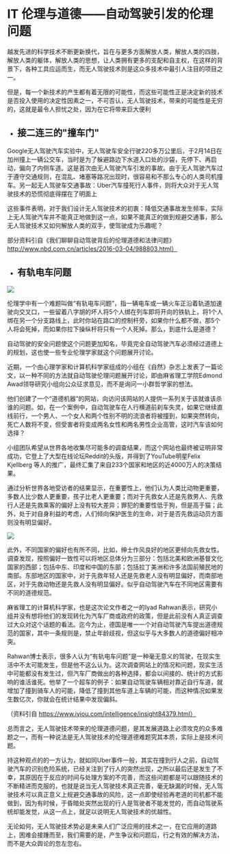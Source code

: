 # IT 伦理与道德——自动驾驶引发的伦理问题

  越发先进的科学技术不断更新换代，旨在与更多方面解放人类，解放人类的四肢，解放人类的躯体，解放人类的思想，让人类拥有更多的支配和自主权，在这样的背景下，各种工具应运而生，而无人驾驶技术则是这众多技术中最引人注目的项目之一。

  但是，每一个新技术的产生都有着无限的可能性，而这些可能性正是决定新的技术是否投入使用的决定性因素之一，不可否认，无人驾驶技术，带来的可能性是无穷的，这就是最令人担忧之处，因为在它将带来巨大便利
  
  * ## 接二连三的"撞车门"

  Google无人驾驶汽车实验中，无人驾驶车安全行驶220多万公里后，于2月14日在加州撞上一辆公交车，当时是为了躲避路边下水道入口处的沙袋，先停下、再启动，偏向了内侧车道。这是首次由无人驾驶汽车引发的事故。由于无人驾驶汽车过于遵守交通规则，在混乱、堵塞等路况出现时，很容易和不那么专心的人类司机撞车。另一起无人驾驶车交通事故：Uber汽车撞死行人事件，则将大众对于无人驾驶技术的恐慌彻底得摆在了明面上

 这些事件表明，对于我们设计无人驾驶技术的初衷：降低交通事故发生频率，实际上无人驾驶汽车并不能真正地做到这一点，如果不能真正的做到规避交通事，那么无人驾驶技术又如何解放人类的双手，使驾驶成为乐趣呢？

部分资料引自《我们聊聊自动驾驶背后的伦理道德和法律问题》http://www.nbd.com.cn/articles/2016-03-04/988803.html）

* ## 有轨电车问题 

![](https://img3.iyiou.com/Editor/image/20181030/1540883498247323.jpg)

伦理学中有一个难题叫做“有轨电车问题”，指一辆电车或一辆火车正沿着轨道加速驶向交叉口，一些留着八字胡的坏人将5个人绑在列车即将开向的铁轨上，将1个人绑在另一个分支路线上，此时你站在路口的控制杆旁，如果你什么都不做，那5个人将会死掉，而如果你拉下操纵杆将只有一个人死掉。那么，到底什么是道德？

自动驾驶的安全问题使这个问题更加知名，毕竟完全自动驾驶汽车必须经过道德上的规划，这也使一些专业伦理学家就这个问题展开讨论。

近期，一个由心理学家和计算机科学家组成的小组在《自然》杂志上发表了一篇论文，以一种不同的方法就自动驾驶伦理问题展开讨论，即由麻省理工学院Edmond Awad领导研究小组向公众征求意见，而不是询问一小群哲学家的想法。

他们创建了一个“道德机器”的网站，向访问该网站的人提供一系列关于该就谁该杀谁的问题。如，在一个案例中，自动驾驶车在人行横道前刹车失灵，如果它继续直线前行，一个男人、一个女人和两个性别不明的流浪者将被撞到，如果突然转向，死亡人数将不变，但受害者将变成两名女性和两名男性企业高管，这时汽车该如何选择？

小组团队希望从世界各地收集尽可能多的调查结果，而这个网站也最终被证明非常成功，它登上了大型在线论坛Reddit的头版，并得到了YouTube明星Felix Kjellberg 等人的推广，最终汇集了来自233个国家和地区的近4000万人的决策结果。

通过分析世界各地受访者的结果显示，在重要性上，他们认为人类比动物更重要，多数人比少数人更重要，孩子比老人更重要；而对于先救女人还是先救男人、先救行人还是先救乘客的偏好上没有较大差异；罪犯的重要性低于狗，但是高于猫；此外，处于对自身利益的考虑，人们倾向保护医生的生命，对于是否先救运动员方面则没有明显偏好。

![](https://img3.iyiou.com/Editor/image/20181030/1540881013440701.png)

此外，不同国家的偏好也有所不同，比如，绅士作风良好的地区更倾向先救女性。调查发现，按照偏好一致性可以将地区总体分为三部分：包括北美和欧洲基督文化国家的西部；包括中东、印度和中国的东部；包括拉丁美洲和许多法国前殖民地的南部。东部地区的国家中，对于先救年轻人还是先救老人没有明显偏好，而南部地区，对于先救动物还是先救人没有明显偏好。似乎自动驾驶汽车在不同地区需要有不同的道德规范。

麻省理工的计算机科学家，也是这次论文作者之一的Iyad Rahwan表示，研究小组并没有想将他们的发现转化为汽车厂商或政府的政策，但是此前没有人真正调查过大众对这个话题的看法。迄今为止，德国是唯一一个对自动驾驶汽车提出道德规范的国家，其中一条规则是，禁止年龄歧视，但这似乎与大多数人的道德偏好相冲突。

Rahwan博士表示，很多人认为“有轨电车问题”是一种毫无意义的驾驶，在现实生活中不太可能发生，但是他不这么认为。这次调查网站上的情况和问题，现实生活中可能都没有发生过，但汽车厂商做出的各种选择，都会以间接的、统计的方式影响的谁活谁死。他举了一个超车的例子：如果自动驾驶车辆相对靠近自行车道，就增加了撞到骑车人的可能，降低了撞到其他车道上车辆的可能，而这种情况如果发生数亿次，你就会在统计结果中发现偏斜。

（资料引自 https://www.iyiou.com/intelligence/insight84379.html）

总而言之，无人驾驶技术带来的伦理道德问题，是其发展道路上必须攻克的众多难题之一，而有一种说法是无人驾驶技术的伦理道德难题究其本质，实际上是技术问题。

持这种观点的的一方认为，就如同Uber事件一般，其实在撞到行人之前，自动驾驶汽车的识别危险系统，已经关注到了行人的突然出现，之所以最后还是发生了不幸，其原因在于反应的时间与处理方案的不完善，而这些问题都是可以跟随技术的不断精进而克服的，也就是说当无人驾驶技术真正完善，毫无缺漏的时候，无人驾驶技术可以真正意义上规避交通事故的风险，这一点即使经验再老道的司机都不能做到，因为有时候，于昏暗处突然出现的行人是驾驶者不能发觉的，而自动驾驶系统却能发觉，从这一点上，就足以说明无人驾驶技术的优越性。

无论如何，无人驾驶技术势必是未来人们广泛应用的技术之一，在它应用的道路上，困难会接踵而至，我们需要的是，产生争议和问题后，行之有效的解决方法，而不是大众舆论的忽左忽右。